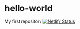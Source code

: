 # hello-world
My first repository
[![Netlify Status](https://api.netlify.com/api/v1/badges/3cae0e09-a3a7-4b3b-8d75-3ea9a9001abf/deploy-status)](https://app.netlify.com/sites/eitanaka-helloworld/deploys)


